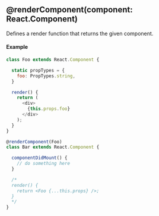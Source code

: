 ## @renderComponent(component: React.Component)

Defines a render function that returns the given component.

#### Example

```js
class Foo extends React.Component {

  static propTypes = {
    foo: PropTypes.string,
  }

  render() {
    return (
      <div>
        {this.props.foo}
      </div>
    );
  }
}

@renderComponent(Foo)
class Bar extends React.Component {

  componentDidMount() {
    // do something here
  }

  /*
  render() {
    return <Foo {...this.props} />;
  }
  */
}
```
